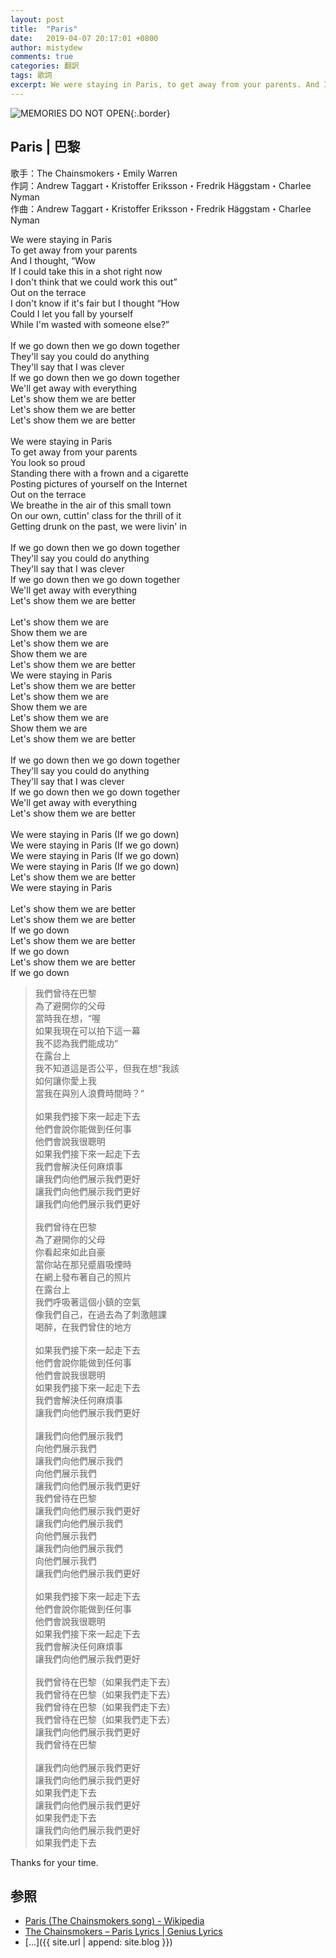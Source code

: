 ```yaml
---
layout: post
title:  "Paris"
date:   2019-04-07 20:17:01 +0800
author: mistydew
comments: true
categories: 翻訳
tags: 歌詞
excerpt: We were staying in Paris, to get away from your parents. And I thought, “Wow if I could take this in a shot right now, I don't think that we could work this out”. Out on the terrace. I don't know if it's fair but I thought “How could I let you fall by yourself, while I'm wasted with someone else?”
---
```

![MEMORIES DO NOT OPEN](https://raw.githubusercontent.com/mistydew/misc/master/cover/MEMORIES%20DO%20NOT%20OPEN.jpg){:.border}

## Paris | 巴黎

歌手：The Chainsmokers・Emily Warren<br>
作詞：Andrew Taggart・Kristoffer Eriksson・Fredrik Häggstam・Charlee Nyman<br>
作曲：Andrew Taggart・Kristoffer Eriksson・Fredrik Häggstam・Charlee Nyman

<div class="lyric-original">
<p>
We were staying in Paris<br>
To get away from your parents<br>
And I thought, “Wow<br>
If I could take this in a shot right now<br>
I don't think that we could work this out”<br>
Out on the terrace<br>
I don't know if it's fair but I thought “How<br>
Could I let you fall by yourself<br>
While I'm wasted with someone else?”<br>
<br>
If we go down then we go down together<br>
They'll say you could do anything<br>
They'll say that I was clever<br>
If we go down then we go down together<br>
We'll get away with everything<br>
Let's show them we are better<br>
Let's show them we are better<br>
Let's show them we are better<br>
<br>
We were staying in Paris<br>
To get away from your parents<br>
You look so proud<br>
Standing there with a frown and a cigarette<br>
Posting pictures of yourself on the Internet<br>
Out on the terrace<br>
We breathe in the air of this small town<br>
On our own, cuttin' class for the thrill of it<br>
Getting drunk on the past, we were livin' in<br>
<br>
If we go down then we go down together<br>
They'll say you could do anything<br>
They'll say that I was clever<br>
If we go down then we go down together<br>
We'll get away with everything<br>
Let's show them we are better<br>
<br>
Let's show them we are<br>
Show them we are<br>
Let's show them we are<br>
Show them we are<br>
Let's show them we are better<br>
We were staying in Paris<br>
Let's show them we are better<br>
Let's show them we are<br>
Show them we are<br>
Let's show them we are<br>
Show them we are<br>
Let's show them we are better<br>
<br>
If we go down then we go down together<br>
They'll say you could do anything<br>
They'll say that I was clever<br>
If we go down then we go down together<br>
We'll get away with everything<br>
Let's show them we are better<br>
<br>
We were staying in Paris (If we go down)<br>
We were staying in Paris (If we go down)<br>
We were staying in Paris (If we go down)<br>
We were staying in Paris (If we go down)<br>
Let's show them we are better<br>
We were staying in Paris<br>
<br>
Let's show them we are better<br>
Let's show them we are better<br>
If we go down<br>
Let's show them we are better<br>
If we go down<br>
Let's show them we are better<br>
If we go down
</p>
</div>

<div class="lyric-translation">
<blockquote>
我們曾待在巴黎<br>
為了避開你的父母<br>
當時我在想，“喔<br>
如果我現在可以拍下這一幕<br>
我不認為我們能成功“<br>
在露台上<br>
我不知道這是否公平，但我在想“我該<br>
如何讓你愛上我<br>
當我在與別人浪費時間時？“<br>
<br>
如果我們接下來一起走下去<br>
他們會說你能做到任何事<br>
他們會說我很聰明<br>
如果我們接下來一起走下去<br>
我們會解決任何麻煩事<br>
讓我們向他們展示我們更好<br>
讓我們向他們展示我們更好<br>
讓我們向他們展示我們更好<br>
<br>
我們曾待在巴黎<br>
為了避開你的父母<br>
你看起來如此自豪<br>
當你站在那兒蹙眉吸煙時<br>
在網上發布著自己的照片<br>
在露台上<br>
我們呼吸著這個小鎮的空氣<br>
像我們自己，在過去為了刺激翹課<br>
喝醉，在我們曾住的地方<br>
<br>
如果我們接下來一起走下去<br>
他們會說你能做到任何事<br>
他們會說我很聰明<br>
如果我們接下來一起走下去<br>
我們會解決任何麻煩事<br>
讓我們向他們展示我們更好<br>
<br>
讓我們向他們展示我們<br>
向他們展示我們<br>
讓我們向他們展示我們<br>
向他們展示我們<br>
讓我們向他們展示我們更好<br>
我們曾待在巴黎<br>
讓我們向他們展示我們更好<br>
讓我們向他們展示我們<br>
向他們展示我們<br>
讓我們向他們展示我們<br>
向他們展示我們<br>
讓我們向他們展示我們更好<br>
<br>
如果我們接下來一起走下去<br>
他們會說你能做到任何事<br>
他們會說我很聰明<br>
如果我們接下來一起走下去<br>
我們會解決任何麻煩事<br>
讓我們向他們展示我們更好<br>
<br>
我們曾待在巴黎（如果我們走下去）<br>
我們曾待在巴黎（如果我們走下去）<br>
我們曾待在巴黎（如果我們走下去）<br>
我們曾待在巴黎（如果我們走下去）<br>
讓我們向他們展示我們更好<br>
我們曾待在巴黎<br>
<br>
讓我們向他們展示我們更好<br>
讓我們向他們展示我們更好<br>
如果我們走下去<br>
讓我們向他們展示我們更好<br>
如果我們走下去<br>
讓我們向他們展示我們更好<br>
如果我們走下去
</blockquote>
</div>

Thanks for your time.

## 参照
* [Paris (The Chainsmokers song) - Wikipedia](https://en.wikipedia.org/wiki/Paris_(The_Chainsmokers_song))
* [The Chainsmokers – Paris Lyrics \| Genius Lyrics](https://genius.com/The-chainsmokers-paris-lyrics)
* [...]({{ site.url | append: site.blog }})
